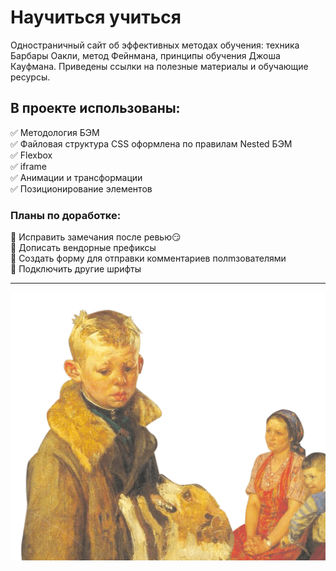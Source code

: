 # Научиться учиться
Одностраничный сайт об эффективных методах обучения: техника Барбары Оакли, метод Фейнмана, принципы обучения Джоша Кауфмана. Приведены ссылки на полезные материалы и обучающие ресурсы.

## В проекте использованы:
:white_check_mark: Методология БЭМ <br>
:white_check_mark: Файловая структура CSS оформлена по правилам Nested БЭМ <br>
:white_check_mark: Flexbox <br>
:white_check_mark: iframe <br>
:white_check_mark: Анимации и трансформации <br>
:white_check_mark: Позиционирование элементов <br>

### Планы по доработке:
:black_square_button: Исправить замечания после ревью:smirk: <br>
:black_square_button: Дописать вендорные префиксы <br>
:black_square_button: Создать форму для отправки комментариев полmзователями <br>
:black_square_button: Подключить другие шрифты <br>
___
![](./images/header-image.png)
